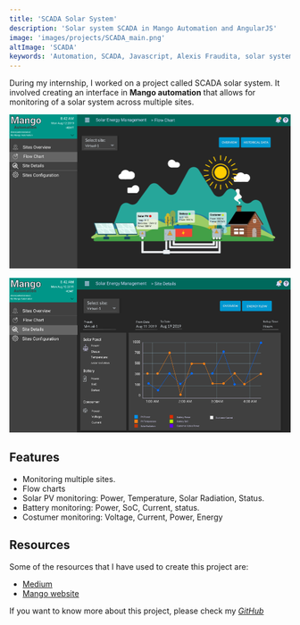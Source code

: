 ```yaml
---
title: 'SCADA Solar System'
description: 'Solar system SCADA in Mango Automation and AngularJS'
image: 'images/projects/SCADA_main.png'
altImage: 'SCADA'
keywords: 'Automation, SCADA, Javascript, Alexis Fraudita, solar system, Electrical, engineering'
---
```


During my internship, I worked on a project called SCADA solar system. It 
involved creating an interface in **Mango automation** that allows for 
monitoring of a solar system across multiple sites.

![scada](/images/projects/SCADA_main.png)

![scada](/images/projects/SCADA_plots.png)

## Features 

- Monitoring multiple sites.
- Flow charts   
- Solar PV monitoring: Power, Temperature, Solar Radiation, Status.
- Battery monitoring: Power, SoC, Current, status.
- Costumer monitoring: Voltage, Current, Power, Energy

## Resources

Some of the resources that I have used to create this project are:

- [Medium](https://medium.com/typeiqs/tagged/mango-automation)
- [Mango website](https://teststore.mangoautomation.net/module/dashboards;jsessionid=27CCA6E6D1B3FD208DFB9E4665FBDA79)

If you want to know more about this project, please check my [*GitHub*](https://github.com/alefram/SCADA-SolarSystem)


